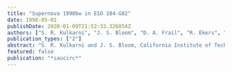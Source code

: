 ```yaml
---
title: "Supernova 1998bw in ESO 184-G82"
date: 1998-05-01
publishDate: 2020-01-09T21:52:33.326854Z
authors: ["S. R. Kulkarni", "J. S. Bloom", "D. A. Frail", "R. Ekers", "M. Wieringa", "R. Wark", "J. L. Higdon", "B. Monard"]
publication_types: ["2"]
abstract: "S. R. Kulkarni and J. S. Bloom, California Institute of Technology; D. A. Frail, National Radio Astronomy Observatory; and R. Ekers, M. Wieringa, R. Wark, and J. L. Higdon, Australian Telescope National Facility, report: ``Within the localization of GRB 980425 (IAUC 6884), Galama et al. (IAUC 6895) reported a possible supernova candidate for which Wieringa et al. (IAUC 6896) saw a brightening radio source. The object appears to be a young supernova, possibly of type-Ib (IAUC 6901), which exploded on or around Apr. 24, the epoch of GRB 980425. For an assumed expansion speed of 20 000 km/s and a distance of 44 Mpc to the host galaxy of the supernova (from the redshift given on IAUC 6896), we derive a brightness temperature of 3 x 10E14 K from the observed 39 mJy at 6 cm on May 5 (IAUC 6896). This is in excess of the usual Compton limit of 10E12 K. Despite this, no x-ray emission is seen (GCN 69). Thus we are forced to invoke a relativistic expansion speed that results in a larger source size and correspondingly smaller brightness temperature. We suggest that the radio emission arises in a relativistic shock and the optical emission in a standard low-velocity shock. We urge observers to carry out higher- frequency radio observations and infrared observations, as the radio spectrum may rapidly evolve. The model predicts that the radio source should not exhibit diffractive scintillation. VLBI observations would be of great value.'' Visual magnitude estimates by B. Monard, Pretoria, South Africa: May 10.14 UT, 13.5; 13.15, 13.5. <P />"
featured: false
publication: "*ıaucirc*"
---
```


